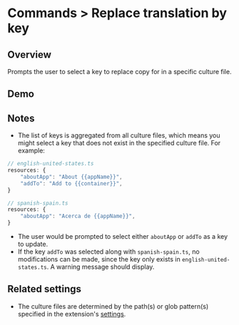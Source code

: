 # Commands > Replace translation by key

## Overview

Prompts the user to select a key to replace copy for in a specific culture file.

## Demo

<!-- ![demo gif for 'Replace translation by key' command](../../static/assets/examples/replace-translation-by-key.gif) -->

## Notes

-   The list of keys is aggregated from all culture files, which means you might select a key that does not exist in the specified culture file. For example:

<!-- prettier-ignore -->
```ts
// english-united-states.ts
resources: {
    "aboutApp": "About {{appName}}",
    "addTo": "Add to {{container}}",
}

// spanish-spain.ts
resources: {
    "aboutApp": "Acerca de {{appName}}",
}
```

-   The user would be prompted to select either `aboutApp` or `addTo` as a key to update.
-   If the key `addTo` was selected along with `spanish-spain.ts`, no modifications can be made, since the key only exists in `english-united-states.ts`. A warning message should display.

## Related settings

-   The culture files are determined by the path(s) or glob pattern(s) specified in the extension's [settings](settings/culture-file-paths).
